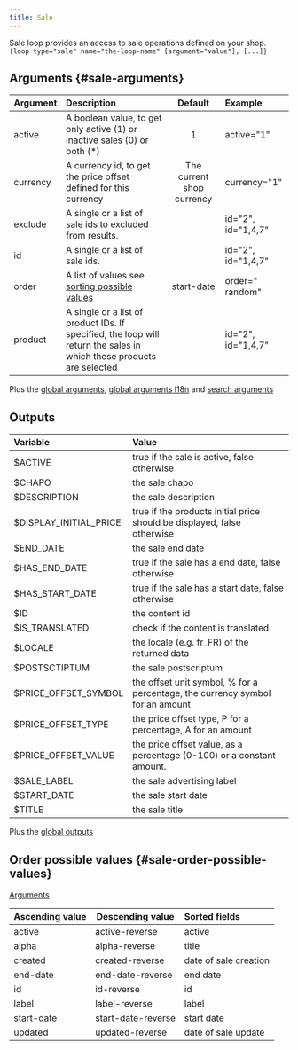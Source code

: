 ```yaml
---
title: Sale
---
```


Sale loop provides an access to sale operations defined on your shop.  
`{loop type="sale" name="the-loop-name" [argument="value"], [...]}`

## Arguments {#sale-arguments}

| Argument | Description                                                                                                          |          Default           | Example             |
|----------|:---------------------------------------------------------------------------------------------------------------------|:--------------------------:|:--------------------|
| active   | A boolean value, to get only active (1) or inactive sales (0) or both (*)                                            |             1              | active="1"          |
| currency | A currency id, to get the price offset defined for this currency                                                     | The current shop currency  | currency="1"        |
| exclude  | A single or a list of sale ids to excluded from results.                                                             |                            | id="2", id="1,4,7"  |
| id       | A single or a list of sale ids.                                                                                      |                            | id="2", id="1,4,7"  |
| order    | A list of values see [sorting possible values](#sale-order-possible-values)                                          | start-date              | order=" random"     |
| product  | A single or a list of product IDs. If specified, the loop will return the sales in which these products are selected |                            | id="2", id="1,4,7"  |

Plus the [global arguments](./global_arguments), [global arguments I18n](./global_arguments_I18n) and [search arguments](./search_arguments)

## Outputs

| Variable               | Value                                                                         |
|:-----------------------|:------------------------------------------------------------------------------|
| $ACTIVE                | true if the sale is active, false otherwise                                   |
| $CHAPO                 | the sale chapo                                                                |
| $DESCRIPTION           | the sale description                                                          |
| $DISPLAY_INITIAL_PRICE | true if the products initial price should be displayed, false otherwise       |
| $END_DATE              | the sale end date                                                             |
| $HAS_END_DATE          | true if the sale has a end date, false otherwise                              |
| $HAS_START_DATE        | true if the sale has a start date, false otherwise                            |
| $ID                    | the content id                                                                |
| $IS_TRANSLATED         | check if the content is translated                                            |
| $LOCALE                | the locale (e.g. fr_FR) of the returned data                                  |
| $POSTSCTIPTUM          | the sale postscriptum                                                         |
| $PRICE_OFFSET_SYMBOL   | the offset unit symbol, % for a percentage, the currency symbol for an amount |
| $PRICE_OFFSET_TYPE     | the price offset type, P for a percentage, A for an amount                    |
| $PRICE_OFFSET_VALUE    | the price offset value, as a percentage (0-100) or a constant amount.         |
| $SALE_LABEL            | the sale advertising label                                                    |
| $START_DATE            | the sale start date                                                           |
| $TITLE                 | the sale title                                                                |

Plus the [global outputs](./global_outputs)

## Order possible values {#sale-order-possible-values}

[Arguments](#sale-arguments)

| Ascending value | Descending value   | Sorted fields         |
|-----------------|--------------------|:----------------------|
| active          | active-reverse     | active                |
| alpha           | alpha-reverse      | title                 |
| created         | created-reverse    | date of sale creation |
| end-date        | end-date-reverse   | end date              |
| id              | id-reverse         | id                    |
| label           | label-reverse      | label                 |
| start-date      | start-date-reverse | start date            |
| updated         | updated-reverse    | date of sale update   |
